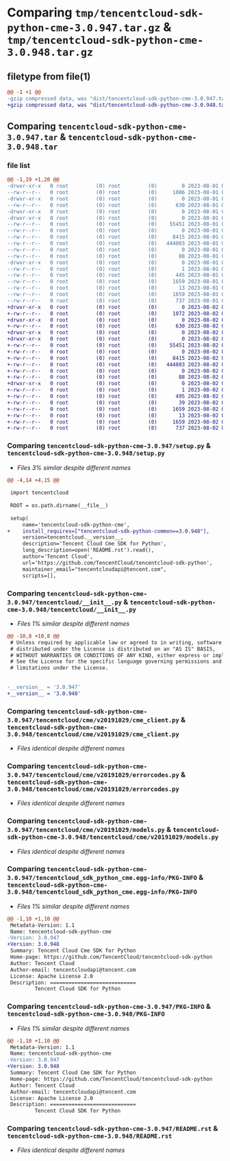 # Comparing `tmp/tencentcloud-sdk-python-cme-3.0.947.tar.gz` & `tmp/tencentcloud-sdk-python-cme-3.0.948.tar.gz`

## filetype from file(1)

```diff
@@ -1 +1 @@
-gzip compressed data, was "dist/tencentcloud-sdk-python-cme-3.0.947.tar", last modified: Tue Aug  1 00:34:21 2023, max compression
+gzip compressed data, was "dist/tencentcloud-sdk-python-cme-3.0.948.tar", last modified: Wed Aug  2 00:26:52 2023, max compression
```

## Comparing `tencentcloud-sdk-python-cme-3.0.947.tar` & `tencentcloud-sdk-python-cme-3.0.948.tar`

### file list

```diff
@@ -1,19 +1,20 @@
-drwxr-xr-x   0 root         (0) root         (0)        0 2023-08-01 00:34:21.000000 tencentcloud-sdk-python-cme-3.0.947/
--rw-r--r--   0 root         (0) root         (0)     1006 2023-08-01 00:34:21.000000 tencentcloud-sdk-python-cme-3.0.947/setup.py
-drwxr-xr-x   0 root         (0) root         (0)        0 2023-08-01 00:34:21.000000 tencentcloud-sdk-python-cme-3.0.947/tencentcloud/
--rw-r--r--   0 root         (0) root         (0)      630 2023-08-01 00:34:21.000000 tencentcloud-sdk-python-cme-3.0.947/tencentcloud/__init__.py
-drwxr-xr-x   0 root         (0) root         (0)        0 2023-08-01 00:34:21.000000 tencentcloud-sdk-python-cme-3.0.947/tencentcloud/cme/
-drwxr-xr-x   0 root         (0) root         (0)        0 2023-08-01 00:34:21.000000 tencentcloud-sdk-python-cme-3.0.947/tencentcloud/cme/v20191029/
--rw-r--r--   0 root         (0) root         (0)    55451 2023-08-01 00:34:21.000000 tencentcloud-sdk-python-cme-3.0.947/tencentcloud/cme/v20191029/cme_client.py
--rw-r--r--   0 root         (0) root         (0)        0 2023-08-01 00:34:21.000000 tencentcloud-sdk-python-cme-3.0.947/tencentcloud/cme/v20191029/__init__.py
--rw-r--r--   0 root         (0) root         (0)     8415 2023-08-01 00:34:21.000000 tencentcloud-sdk-python-cme-3.0.947/tencentcloud/cme/v20191029/errorcodes.py
--rw-r--r--   0 root         (0) root         (0)   444803 2023-08-01 00:34:21.000000 tencentcloud-sdk-python-cme-3.0.947/tencentcloud/cme/v20191029/models.py
--rw-r--r--   0 root         (0) root         (0)        0 2023-08-01 00:34:21.000000 tencentcloud-sdk-python-cme-3.0.947/tencentcloud/cme/__init__.py
--rw-r--r--   0 root         (0) root         (0)       88 2023-08-01 00:34:21.000000 tencentcloud-sdk-python-cme-3.0.947/setup.cfg
-drwxr-xr-x   0 root         (0) root         (0)        0 2023-08-01 00:34:21.000000 tencentcloud-sdk-python-cme-3.0.947/tencentcloud_sdk_python_cme.egg-info/
--rw-r--r--   0 root         (0) root         (0)        1 2023-08-01 00:34:21.000000 tencentcloud-sdk-python-cme-3.0.947/tencentcloud_sdk_python_cme.egg-info/dependency_links.txt
--rw-r--r--   0 root         (0) root         (0)      445 2023-08-01 00:34:21.000000 tencentcloud-sdk-python-cme-3.0.947/tencentcloud_sdk_python_cme.egg-info/SOURCES.txt
--rw-r--r--   0 root         (0) root         (0)     1659 2023-08-01 00:34:21.000000 tencentcloud-sdk-python-cme-3.0.947/tencentcloud_sdk_python_cme.egg-info/PKG-INFO
--rw-r--r--   0 root         (0) root         (0)       13 2023-08-01 00:34:21.000000 tencentcloud-sdk-python-cme-3.0.947/tencentcloud_sdk_python_cme.egg-info/top_level.txt
--rw-r--r--   0 root         (0) root         (0)     1659 2023-08-01 00:34:21.000000 tencentcloud-sdk-python-cme-3.0.947/PKG-INFO
--rw-r--r--   0 root         (0) root         (0)      737 2023-08-01 00:34:21.000000 tencentcloud-sdk-python-cme-3.0.947/README.rst
+drwxr-xr-x   0 root         (0) root         (0)        0 2023-08-02 00:26:52.000000 tencentcloud-sdk-python-cme-3.0.948/
+-rw-r--r--   0 root         (0) root         (0)     1072 2023-08-02 00:26:52.000000 tencentcloud-sdk-python-cme-3.0.948/setup.py
+drwxr-xr-x   0 root         (0) root         (0)        0 2023-08-02 00:26:52.000000 tencentcloud-sdk-python-cme-3.0.948/tencentcloud/
+-rw-r--r--   0 root         (0) root         (0)      630 2023-08-02 00:26:52.000000 tencentcloud-sdk-python-cme-3.0.948/tencentcloud/__init__.py
+drwxr-xr-x   0 root         (0) root         (0)        0 2023-08-02 00:26:52.000000 tencentcloud-sdk-python-cme-3.0.948/tencentcloud/cme/
+drwxr-xr-x   0 root         (0) root         (0)        0 2023-08-02 00:26:52.000000 tencentcloud-sdk-python-cme-3.0.948/tencentcloud/cme/v20191029/
+-rw-r--r--   0 root         (0) root         (0)    55451 2023-08-02 00:26:52.000000 tencentcloud-sdk-python-cme-3.0.948/tencentcloud/cme/v20191029/cme_client.py
+-rw-r--r--   0 root         (0) root         (0)        0 2023-08-02 00:26:52.000000 tencentcloud-sdk-python-cme-3.0.948/tencentcloud/cme/v20191029/__init__.py
+-rw-r--r--   0 root         (0) root         (0)     8415 2023-08-02 00:26:52.000000 tencentcloud-sdk-python-cme-3.0.948/tencentcloud/cme/v20191029/errorcodes.py
+-rw-r--r--   0 root         (0) root         (0)   444803 2023-08-02 00:26:52.000000 tencentcloud-sdk-python-cme-3.0.948/tencentcloud/cme/v20191029/models.py
+-rw-r--r--   0 root         (0) root         (0)        0 2023-08-02 00:26:52.000000 tencentcloud-sdk-python-cme-3.0.948/tencentcloud/cme/__init__.py
+-rw-r--r--   0 root         (0) root         (0)       88 2023-08-02 00:26:52.000000 tencentcloud-sdk-python-cme-3.0.948/setup.cfg
+drwxr-xr-x   0 root         (0) root         (0)        0 2023-08-02 00:26:52.000000 tencentcloud-sdk-python-cme-3.0.948/tencentcloud_sdk_python_cme.egg-info/
+-rw-r--r--   0 root         (0) root         (0)        1 2023-08-02 00:26:52.000000 tencentcloud-sdk-python-cme-3.0.948/tencentcloud_sdk_python_cme.egg-info/dependency_links.txt
+-rw-r--r--   0 root         (0) root         (0)      495 2023-08-02 00:26:52.000000 tencentcloud-sdk-python-cme-3.0.948/tencentcloud_sdk_python_cme.egg-info/SOURCES.txt
+-rw-r--r--   0 root         (0) root         (0)       39 2023-08-02 00:26:52.000000 tencentcloud-sdk-python-cme-3.0.948/tencentcloud_sdk_python_cme.egg-info/requires.txt
+-rw-r--r--   0 root         (0) root         (0)     1659 2023-08-02 00:26:52.000000 tencentcloud-sdk-python-cme-3.0.948/tencentcloud_sdk_python_cme.egg-info/PKG-INFO
+-rw-r--r--   0 root         (0) root         (0)       13 2023-08-02 00:26:52.000000 tencentcloud-sdk-python-cme-3.0.948/tencentcloud_sdk_python_cme.egg-info/top_level.txt
+-rw-r--r--   0 root         (0) root         (0)     1659 2023-08-02 00:26:52.000000 tencentcloud-sdk-python-cme-3.0.948/PKG-INFO
+-rw-r--r--   0 root         (0) root         (0)      737 2023-08-02 00:26:52.000000 tencentcloud-sdk-python-cme-3.0.948/README.rst
```

### Comparing `tencentcloud-sdk-python-cme-3.0.947/setup.py` & `tencentcloud-sdk-python-cme-3.0.948/setup.py`

 * *Files 3% similar despite different names*

```diff
@@ -4,14 +4,15 @@
 
 import tencentcloud
 
 ROOT = os.path.dirname(__file__)
 
 setup(
     name='tencentcloud-sdk-python-cme',
+    install_requires=["tencentcloud-sdk-python-common==3.0.948"],
     version=tencentcloud.__version__,
     description='Tencent Cloud Cme SDK for Python',
     long_description=open('README.rst').read(),
     author='Tencent Cloud',
     url='https://github.com/TencentCloud/tencentcloud-sdk-python',
     maintainer_email="tencentcloudapi@tencent.com",
     scripts=[],
```

### Comparing `tencentcloud-sdk-python-cme-3.0.947/tencentcloud/__init__.py` & `tencentcloud-sdk-python-cme-3.0.948/tencentcloud/__init__.py`

 * *Files 1% similar despite different names*

```diff
@@ -10,8 +10,8 @@
 # Unless required by applicable law or agreed to in writing, software
 # distributed under the License is distributed on an "AS IS" BASIS,
 # WITHOUT WARRANTIES OR CONDITIONS OF ANY KIND, either express or implied.
 # See the License for the specific language governing permissions and
 # limitations under the License.
 
 
-__version__ = '3.0.947'
+__version__ = '3.0.948'
```

### Comparing `tencentcloud-sdk-python-cme-3.0.947/tencentcloud/cme/v20191029/cme_client.py` & `tencentcloud-sdk-python-cme-3.0.948/tencentcloud/cme/v20191029/cme_client.py`

 * *Files identical despite different names*

### Comparing `tencentcloud-sdk-python-cme-3.0.947/tencentcloud/cme/v20191029/errorcodes.py` & `tencentcloud-sdk-python-cme-3.0.948/tencentcloud/cme/v20191029/errorcodes.py`

 * *Files identical despite different names*

### Comparing `tencentcloud-sdk-python-cme-3.0.947/tencentcloud/cme/v20191029/models.py` & `tencentcloud-sdk-python-cme-3.0.948/tencentcloud/cme/v20191029/models.py`

 * *Files identical despite different names*

### Comparing `tencentcloud-sdk-python-cme-3.0.947/tencentcloud_sdk_python_cme.egg-info/PKG-INFO` & `tencentcloud-sdk-python-cme-3.0.948/tencentcloud_sdk_python_cme.egg-info/PKG-INFO`

 * *Files 1% similar despite different names*

```diff
@@ -1,10 +1,10 @@
 Metadata-Version: 1.1
 Name: tencentcloud-sdk-python-cme
-Version: 3.0.947
+Version: 3.0.948
 Summary: Tencent Cloud Cme SDK for Python
 Home-page: https://github.com/TencentCloud/tencentcloud-sdk-python
 Author: Tencent Cloud
 Author-email: tencentcloudapi@tencent.com
 License: Apache License 2.0
 Description: ============================
         Tencent Cloud SDK for Python
```

### Comparing `tencentcloud-sdk-python-cme-3.0.947/PKG-INFO` & `tencentcloud-sdk-python-cme-3.0.948/PKG-INFO`

 * *Files 1% similar despite different names*

```diff
@@ -1,10 +1,10 @@
 Metadata-Version: 1.1
 Name: tencentcloud-sdk-python-cme
-Version: 3.0.947
+Version: 3.0.948
 Summary: Tencent Cloud Cme SDK for Python
 Home-page: https://github.com/TencentCloud/tencentcloud-sdk-python
 Author: Tencent Cloud
 Author-email: tencentcloudapi@tencent.com
 License: Apache License 2.0
 Description: ============================
         Tencent Cloud SDK for Python
```

### Comparing `tencentcloud-sdk-python-cme-3.0.947/README.rst` & `tencentcloud-sdk-python-cme-3.0.948/README.rst`

 * *Files identical despite different names*

